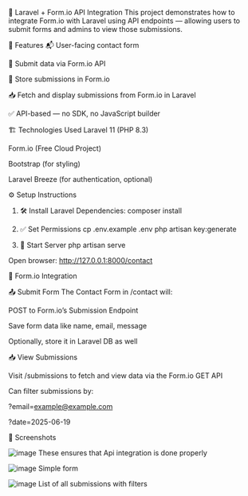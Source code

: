 🧩 Laravel + Form.io API Integration
This project demonstrates how to integrate Form.io with Laravel using API endpoints — allowing users to submit forms and admins to view those submissions.

📌 Features
📬 User-facing contact form

🚀 Submit data via Form.io API

💾 Store submissions in Form.io

📥 Fetch and display submissions from Form.io in Laravel

✅ API-based — no SDK, no JavaScript builder



🏗️ Technologies Used
Laravel 11 (PHP 8.3)

Form.io (Free Cloud Project)

Bootstrap (for styling)

Laravel Breeze (for authentication, optional)



⚙️ Setup Instructions

1. 🛠️ Install Laravel Dependencies:
   composer install

2. ✅ Set Permissions
cp .env.example .env
php artisan key:generate


3. 🚀 Start Server
php artisan serve

Open browser: http://127.0.0.1:8000/contact



🔗 Form.io Integration

📤 Submit Form
The Contact Form in /contact will:

POST to Form.io’s Submission Endpoint

Save form data like name, email, message

Optionally, store it in Laravel DB as well


📥 View Submissions

Visit /submissions to fetch and view data via the Form.io GET API

Can filter submissions by:

?email=example@example.com

?date=2025-06-19


📸 Screenshots

![image](https://github.com/user-attachments/assets/54650143-93ed-4656-8189-85e455b3b71e)
These ensures that Api integration is done properly


![image](https://github.com/user-attachments/assets/b687fd08-3b56-4922-b193-3fad05790258)
Simple form 


![image](https://github.com/user-attachments/assets/4a34395d-285f-4d26-8057-8f70e874b928)
List of all submissions with filters














